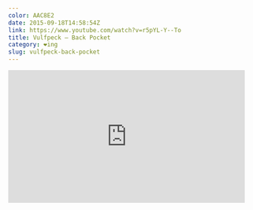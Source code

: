 ```yaml
---
color: AAC8E2
date: 2015-09-18T14:58:54Z
link: https://www.youtube.com/watch?v=r5pYL-Y--To
title: Vulfpeck – Back Pocket
category: ❤ing
slug: vulfpeck-back-pocket
---
```


<div class="embed video youtube">
    <style type="text/css" scoped>
        .embed:after {
            padding-top: 56.25% !important;
        }
    </style>
    <iframe width="480" height="270" src="https://www.youtube.com/embed/r5pYL-Y--To?feature=oembed" frameborder="0" allowfullscreen="">Find it on <a href="https://www.youtube.com/watch?v=r5pYL-Y--To">YouTube</a>.</iframe>
</div>
